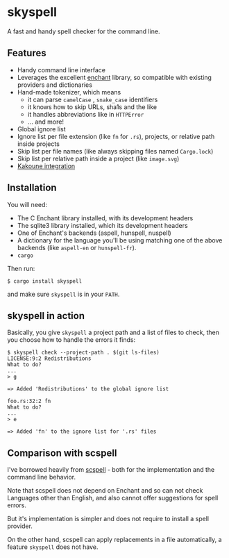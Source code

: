 # skyspell

A fast and handy spell checker for the command line.

## Features

* Handy command line interface
* Leverages the excellent [enchant](https://abiword.github.io/enchant/) library,
  so compatible with existing providers and dictionaries
* Hand-made tokenizer, which means
   * it can parse `camelCase` , `snake_case` identifiers
   * it knows how to skip URLs, sha1s and the like
   * it handles abbreviations like in `HTTPError`
   * ... and more!
* Global ignore list
* Ignore list per file extension (like `fn` for `.rs`), projects, or
  relative path inside projects
* Skip list per file names (like always skipping files named `Cargo.lock`)
* Skip list per relative path inside a project (like `image.svg`)
* [Kakoune integration](https://git.sr.ht/~dmerej/skyspell/tree/main/item/crates/kak/README.md)

## Installation

You will need:

* The C Enchant library installed, with its development headers
* The sqlite3 library installed, which its development headers
* One of Enchant's backends (aspell, hunspell, nuspell)
* A dictionary for the language you'll be using matching one of
  the above backends (like `aspell-en` or `hunspell-fr`).
* `cargo`

Then run:

```
$ cargo install skyspell
```

and make sure `skyspell` is in your `PATH`.

## skyspell in action

Basically, you give `skyspell` a project path and a list of files to check,
then you choose how to handle the errors it finds:

```
$ skyspell check --project-path . $(git ls-files)
LICENSE:9:2 Redistributions
What to do?
...
> g

=> Added 'Redistributions' to the global ignore list

foo.rs:32:2 fn
What to do?
...
> e

=> Added 'fn' to the ignore list for '.rs' files
```



## Comparison with scspell

I've borrowed heavily from [scspell](https://github.com/myint/scspell) -
both for the implementation and the command line behavior.

Note that scspell does not depend on Enchant and so can not check
Languages other than English, and also cannot offer suggestions for
spell errors.

But it's implementation is simpler and does not require to install a
spell provider.

On the other hand, scspell can apply replacements in a file automatically,
a feature `skyspell` does not have.
